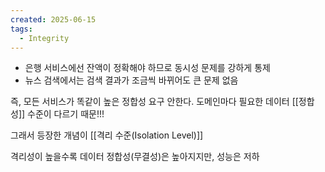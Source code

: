 ```yaml
---
created: 2025-06-15
tags:
  - Integrity
---
```

- 은행 서비스에선 잔액이 정확해야 하므로 동시성 문제를 강하게 통제
- 뉴스 검색에서는 검색 결과가 조금씩 바뀌어도 큰 문제 없음

즉, 모든 서비스가 똑같이 높은 정합성 요구 안한다. 도메인마다 필요한 데이터 [[정합성]] 수준이 다르기 때문!!!

그래서 등장한 개념이 [[격리 수준(Isolation Level)]]

격리성이 높을수록 데이터 정합성(무결성)은 높아지지만, 성능은 저하